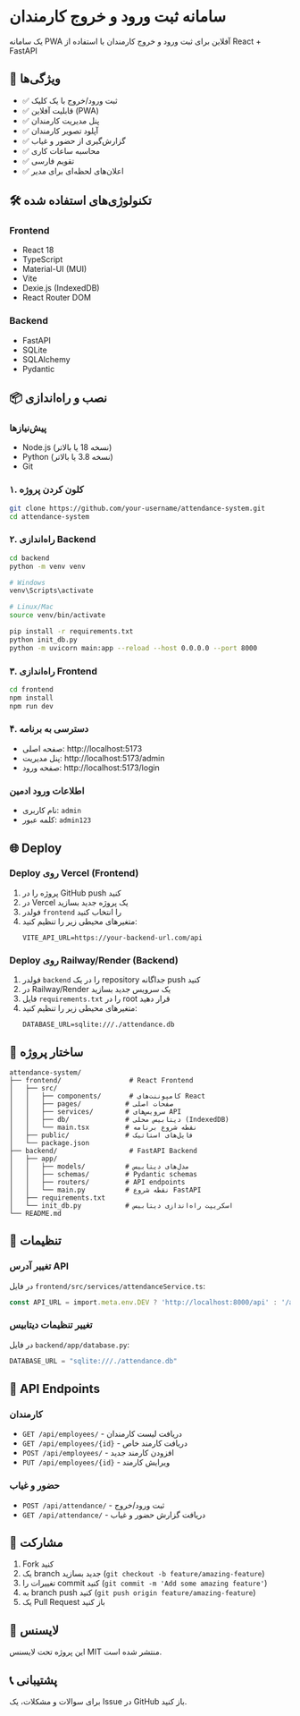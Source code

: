 # سامانه ثبت ورود و خروج کارمندان

یک سامانه PWA آفلاین برای ثبت ورود و خروج کارمندان با استفاده از React + FastAPI

## 🚀 ویژگی‌ها

- ✅ ثبت ورود/خروج با یک کلیک
- ✅ قابلیت آفلاین (PWA)
- ✅ پنل مدیریت کارمندان
- ✅ آپلود تصویر کارمندان
- ✅ گزارش‌گیری از حضور و غیاب
- ✅ محاسبه ساعات کاری
- ✅ تقویم فارسی
- ✅ اعلان‌های لحظه‌ای برای مدیر

## 🛠️ تکنولوژی‌های استفاده شده

### Frontend
- React 18
- TypeScript
- Material-UI (MUI)
- Vite
- Dexie.js (IndexedDB)
- React Router DOM

### Backend
- FastAPI
- SQLite
- SQLAlchemy
- Pydantic

## 📦 نصب و راه‌اندازی

### پیش‌نیازها
- Node.js (نسخه 18 یا بالاتر)
- Python (نسخه 3.8 یا بالاتر)
- Git

### ۱. کلون کردن پروژه
```bash
git clone https://github.com/your-username/attendance-system.git
cd attendance-system
```

### ۲. راه‌اندازی Backend
```bash
cd backend
python -m venv venv

# Windows
venv\Scripts\activate

# Linux/Mac
source venv/bin/activate

pip install -r requirements.txt
python init_db.py
python -m uvicorn main:app --reload --host 0.0.0.0 --port 8000
```

### ۳. راه‌اندازی Frontend
```bash
cd frontend
npm install
npm run dev
```

### ۴. دسترسی به برنامه
- صفحه اصلی: http://localhost:5173
- پنل مدیریت: http://localhost:5173/admin
- صفحه ورود: http://localhost:5173/login

### اطلاعات ورود ادمین
- نام کاربری: `admin`
- کلمه عبور: `admin123`

## 🌐 Deploy

### Deploy روی Vercel (Frontend)
1. پروژه را در GitHub push کنید
2. در Vercel یک پروژه جدید بسازید
3. فولدر `frontend` را انتخاب کنید
4. متغیرهای محیطی زیر را تنظیم کنید:
   ```
   VITE_API_URL=https://your-backend-url.com/api
   ```

### Deploy روی Railway/Render (Backend)
1. فولدر `backend` را در یک repository جداگانه push کنید
2. در Railway/Render یک سرویس جدید بسازید
3. فایل `requirements.txt` را در root قرار دهید
4. متغیرهای محیطی زیر را تنظیم کنید:
   ```
   DATABASE_URL=sqlite:///./attendance.db
   ```

## 📁 ساختار پروژه

```
attendance-system/
├── frontend/                 # React Frontend
│   ├── src/
│   │   ├── components/       # کامپوننت‌های React
│   │   ├── pages/           # صفحات اصلی
│   │   ├── services/        # سرویس‌های API
│   │   ├── db/              # دیتابیس محلی (IndexedDB)
│   │   └── main.tsx         # نقطه شروع برنامه
│   ├── public/              # فایل‌های استاتیک
│   └── package.json
├── backend/                  # FastAPI Backend
│   ├── app/
│   │   ├── models/          # مدل‌های دیتابیس
│   │   ├── schemas/         # Pydantic schemas
│   │   ├── routers/         # API endpoints
│   │   └── main.py          # نقطه شروع FastAPI
│   ├── requirements.txt
│   └── init_db.py           # اسکریپت راه‌اندازی دیتابیس
└── README.md
```

## 🔧 تنظیمات

### تغییر آدرس API
در فایل `frontend/src/services/attendanceService.ts`:
```typescript
const API_URL = import.meta.env.DEV ? 'http://localhost:8000/api' : '/api';
```

### تغییر تنظیمات دیتابیس
در فایل `backend/app/database.py`:
```python
DATABASE_URL = "sqlite:///./attendance.db"
```

## 📝 API Endpoints

### کارمندان
- `GET /api/employees/` - دریافت لیست کارمندان
- `GET /api/employees/{id}` - دریافت کارمند خاص
- `POST /api/employees/` - افزودن کارمند جدید
- `PUT /api/employees/{id}` - ویرایش کارمند

### حضور و غیاب
- `POST /api/attendance/` - ثبت ورود/خروج
- `GET /api/attendance/` - دریافت گزارش حضور و غیاب

## 🤝 مشارکت

1. Fork کنید
2. یک branch جدید بسازید (`git checkout -b feature/amazing-feature`)
3. تغییرات را commit کنید (`git commit -m 'Add some amazing feature'`)
4. به branch push کنید (`git push origin feature/amazing-feature`)
5. یک Pull Request باز کنید

## 📄 لایسنس

این پروژه تحت لایسنس MIT منتشر شده است.

## 📞 پشتیبانی

برای سوالات و مشکلات، یک Issue در GitHub باز کنید. 